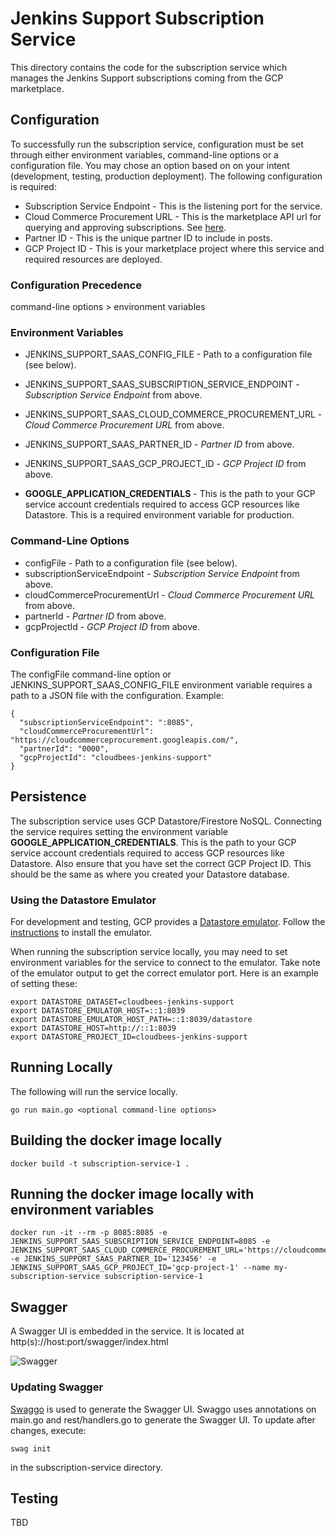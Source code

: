 # Jenkins Support Subscription Service
This directory contains the code for the subscription service which manages the 
Jenkins Support subscriptions coming from the GCP marketplace.

## Configuration
To successfully run the subscription service, configuration must be set through either environment variables, command-line options or a configuration file. You may chose an option based on on your intent (development, testing, production deployment). The following configuration is required:

* Subscription Service Endpoint - This is the listening port for the service.
* Cloud Commerce Procurement URL - This is the marketplace API url for querying and approving subscriptions. See [here](https://cloud.google.com/marketplace/docs/partners/commerce-procurement-api/reference/rest/).
* Partner ID - This is the unique partner ID to include in posts.
* GCP Project ID - This is your marketplace project where this service and required resources are deployed.

### Configuration Precedence
command-line options > environment variables

### Environment Variables
* JENKINS_SUPPORT_SAAS_CONFIG_FILE - Path to a configuration file (see below).
* JENKINS_SUPPORT_SAAS_SUBSCRIPTION_SERVICE_ENDPOINT - _Subscription Service Endpoint_ from above.
* JENKINS_SUPPORT_SAAS_CLOUD_COMMERCE_PROCUREMENT_URL - _Cloud Commerce Procurement URL_ from above.
* JENKINS_SUPPORT_SAAS_PARTNER_ID - _Partner ID_ from above.
* JENKINS_SUPPORT_SAAS_GCP_PROJECT_ID - _GCP Project ID_ from above.

* **GOOGLE_APPLICATION_CREDENTIALS** - This is the path to your GCP service account credentials required to access GCP resources like Datastore. This is a required environment variable for production.

### Command-Line Options
* configFile - Path to a configuration file (see below).
* subscriptionServiceEndpoint - _Subscription Service Endpoint_ from above.
* cloudCommerceProcurementUrl - _Cloud Commerce Procurement URL_ from above.
* partnerId - _Partner ID_ from above.
* gcpProjectId - _GCP Project ID_ from above.

### Configuration File
The configFile command-line option or JENKINS_SUPPORT_SAAS_CONFIG_FILE environment variable requires a path to a JSON file with the configuration. Example:
```
{
  "subscriptionServiceEndpoint": ":8085",
  "cloudCommerceProcurementUrl": "https://cloudcommerceprocurement.googleapis.com/",
  "partnerId": "0000",
  "gcpProjectId": "cloudbees-jenkins-support"
}
```

## Persistence
The subscription service uses GCP Datastore/Firestore NoSQL. Connecting the service requires setting the environment variable **GOOGLE_APPLICATION_CREDENTIALS**. This is the path to your GCP service account credentials required to access GCP resources like Datastore. Also ensure that you have set the correct GCP Project ID. This should be the same as where you created your Datastore database. 

### Using the Datastore Emulator
For development and testing, GCP provides a [Datastore emulator](https://cloud.google.com/datastore/docs/tools/datastore-emulator). Follow the [instructions](https://cloud.google.com/datastore/docs/tools/datastore-emulator#installing_the_emulator) to install the emulator.

When running the subscription service locally, you may need to set environment variables for the service to connect to the emulator. Take note of the emulator output to get the correct emulator port. Here is an example of setting these:

```
export DATASTORE_DATASET=cloudbees-jenkins-support
export DATASTORE_EMULATOR_HOST=::1:8039
export DATASTORE_EMULATOR_HOST_PATH=::1:8039/datastore
export DATASTORE_HOST=http://::1:8039
export DATASTORE_PROJECT_ID=cloudbees-jenkins-support
```

## Running Locally
The following will run the service locally.
```
go run main.go <optional command-line options>
```

## Building the docker image locally
```
docker build -t subscription-service-1 .
```

## Running the docker image locally with environment variables
```
docker run -it --rm -p 8085:8085 -e JENKINS_SUPPORT_SAAS_SUBSCRIPTION_SERVICE_ENDPOINT=8085 -e JENKINS_SUPPORT_SAAS_CLOUD_COMMERCE_PROCUREMENT_URL='https://cloudcommerceprocurement.googleapis.com/' -e JENKINS_SUPPORT_SAAS_PARTNER_ID='123456' -e JENKINS_SUPPORT_SAAS_GCP_PROJECT_ID='gcp-project-1' --name my-subscription-service subscription-service-1

```

## Swagger
A Swagger UI is embedded in the service. It is located at http(s)://host:port/swagger/index.html

![Swagger](https://user-images.githubusercontent.com/6440106/63872211-430eaa00-c972-11e9-93b9-fd417ae02eb8.png)

### Updating Swagger
[Swaggo](https://github.com/swaggo/swag) is used to generate the Swagger UI. Swaggo uses annotations on main.go and rest/handlers.go to generate the Swagger UI. To update after changes, execute:

```
swag init
```

in the subscription-service directory.

## Testing
TBD